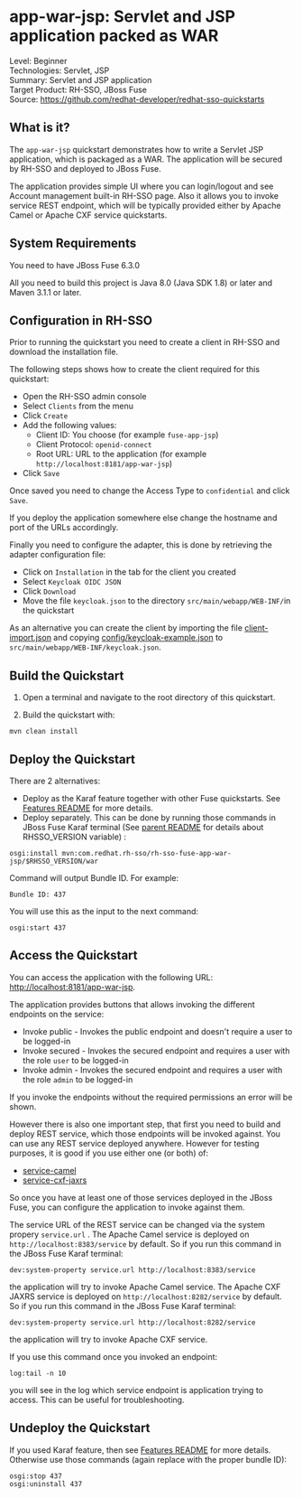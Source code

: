 app-war-jsp: Servlet and JSP application packed as WAR 
======================================================

Level: Beginner  
Technologies: Servlet, JSP  
Summary: Servlet and JSP application  
Target Product: RH-SSO, JBoss Fuse  
Source: <https://github.com/redhat-developer/redhat-sso-quickstarts>  


What is it?
-----------

The `app-war-jsp` quickstart demonstrates how to write a Servlet JSP application, which is packaged as a WAR. The application will be secured by RH-SSO and deployed to JBoss Fuse.

The application provides simple UI where you can login/logout and see Account management built-in RH-SSO page. Also it allows 
you to invoke service REST endpoint, which will be typically provided either by Apache Camel or Apache CXF service quickstarts.


System Requirements
-------------------

You need to have JBoss Fuse 6.3.0

All you need to build this project is Java 8.0 (Java SDK 1.8) or later and Maven 3.1.1 or later.


Configuration in RH-SSO
-----------------------

Prior to running the quickstart you need to create a client in RH-SSO and download the installation file.

The following steps shows how to create the client required for this quickstart:

* Open the RH-SSO admin console
* Select `Clients` from the menu
* Click `Create`
* Add the following values:
  * Client ID: You choose (for example `fuse-app-jsp`)
  * Client Protocol: `openid-connect`
  * Root URL: URL to the application (for example `http://localhost:8181/app-war-jsp`)
* Click `Save`

Once saved you need to change the Access Type to `confidential` and click `Save`.

If you deploy the application somewhere else change the hostname and port of the URLs accordingly.

Finally you need to configure the adapter, this is done by retrieving the adapter configuration file:

* Click on `Installation` in the tab for the client you created
* Select `Keycloak OIDC JSON`
* Click `Download`
* Move the file `keycloak.json` to the directory `src/main/webapp/WEB-INF/`in the quickstart

As an alternative you can create the client by importing the file [client-import.json](config/client-import.json) and
copying [config/keycloak-example.json](config/keycloak-example.json) to `src/main/webapp/WEB-INF/keycloak.json`.

Build the Quickstart
--------------------

1. Open a terminal and navigate to the root directory of this quickstart.

2. Build the quickstart with:
````
mvn clean install
````

Deploy the Quickstart
---------------------
There are 2 alternatives:
- Deploy as the Karaf feature together with other Fuse quickstarts. See [Features README](../features/README.md) for more details.
- Deploy separately. This can be done by running those commands in JBoss Fuse Karaf terminal (See [parent README](../README.md) for details about RHSSO_VERSION variable) :

````
osgi:install mvn:com.redhat.rh-sso/rh-sso-fuse-app-war-jsp/$RHSSO_VERSION/war
````
Command will output Bundle ID. For example:
````
Bundle ID: 437
````
You will use this as the input to the next command:
````
osgi:start 437
````

Access the Quickstart
---------------------

You can access the application with the following URL: <http://localhost:8181/app-war-jsp>.

The application provides buttons that allows invoking the different endpoints on the service:

* Invoke public - Invokes the public endpoint and doesn't require a user to be logged-in
* Invoke secured - Invokes the secured endpoint and requires a user with the role `user` to be logged-in
* Invoke admin - Invokes the secured endpoint and requires a user with the role `admin` to be logged-in

If you invoke the endpoints without the required permissions an error will be shown.

However there is also one important step, that first you need to build and deploy REST service, which those endpoints will be invoked against.
You can use any REST service deployed anywhere. However for testing purposes, it is good if you use either one (or both) of:

* [service-camel](../service-camel/README.md)
* [service-cxf-jaxrs](../service-cxf-jaxrs/README.md)

So once you have at least one of those services deployed in the JBoss Fuse, you can configure the application to invoke against them.

The service URL of the REST service can be changed via the system propery `service.url` . The Apache Camel service is deployed on `http://localhost:8383/service` by default. 
So if you run this command in the JBoss Fuse Karaf terminal:
````
dev:system-property service.url http://localhost:8383/service
````
the application will try to invoke Apache Camel service. The Apache CXF JAXRS service is deployed on `http://localhost:8282/service` by default. 
So if you run this command in the JBoss Fuse Karaf terminal:
````
dev:system-property service.url http://localhost:8282/service
````
the application will try to invoke Apache CXF service.

If you use this command once you invoked an endpoint:
````
log:tail -n 10
````
you will see in the log which service endpoint is application trying to access. This can be useful for troubleshooting.


Undeploy the Quickstart
-----------------------
If you used Karaf feature, then see [Features README](../features/README.md) for more details. Otherwise use those commands (again replace 
with the proper bundle ID):
````
osgi:stop 437
osgi:uninstall 437
````

